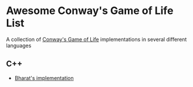 # Awesome Conway's Game of Life List
A collection of [Conway's Game of Life](https://en.wikipedia.org/wiki/Conway%27s_Game_of_Life) implementations in several different languages

## C++
- [Bharat's implementation](https://github.com/BharatSahlot/CoolCppProjects/tree/master/GameOfLife_Console)
